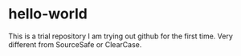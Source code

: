 # hello-world
This is a trial repository
I am trying out github for the first time. Very different from SourceSafe or ClearCase.
